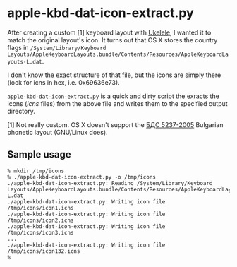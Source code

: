 # apple-kbd-dat-icon-extract.py

After creating a custom [1] keyboard layout with
[Ukelele](http://scripts.sil.org/cms/scripts/page.php?site_id=nrsi&id=ukelele),
I wanted it to match the original layout's icon.  It turns out that OS X stores
the country flags in
`/System/Library/Keyboard Layouts/AppleKeyboardLayouts.bundle/Contents/Resources/AppleKeyboardLayouts-L.dat`.

I don't know the exact structure of that file, but the icons are simply
there (look for icns in hex, i.e. 0x69636e73).

`apple-kbd-dat-icon-extract.py` is a quick and dirty script the exracts the
icons (*icns* files) from the above file and writes them to the specified
output directory.


[1] Not really custom.  OS X doesn't support the [БДС
5237-2005](http://www.metodii.com/bds52372005.pdf) Bulgarian phonetic layout
(GNU/Linux does).


## Sample usage

```
% mkdir /tmp/icons
% ./apple-kbd-dat-icon-extract.py -o /tmp/icons
./apple-kbd-dat-icon-extract.py: Reading /System/Library/Keyboard Layouts/AppleKeyboardLayouts.bundle/Contents/Resources/AppleKeyboardLayouts-L.dat
./apple-kbd-dat-icon-extract.py: Writing icon file /tmp/icons/icon1.icns
./apple-kbd-dat-icon-extract.py: Writing icon file /tmp/icons/icon2.icns
./apple-kbd-dat-icon-extract.py: Writing icon file /tmp/icons/icon3.icns
...
./apple-kbd-dat-icon-extract.py: Writing icon file /tmp/icons/icon132.icns
%
```